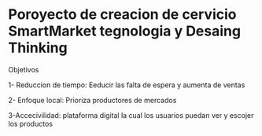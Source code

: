 # Poroyecto de creacion de cervicio SmartMarket tegnologia y Desaing Thinking
Objetivos

1- Reduccion de tiempo: Eeducir las falta de espera y aumenta de ventas

2- Enfoque local: Prioriza productores de mercados 

3-Accecivilidad: plataforma digital la cual los usuarios puedan ver y escojer los productos

